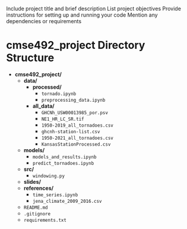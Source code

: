 Include project title and brief description
List project objectives
Provide instructions for setting up and running your code
Mention any dependencies or requirements


# cmse492_project Directory Structure

- **cmse492_project/**
  - **data/**
    - **processed/**
      - `tornado.ipynb`
      - `preprocessing_data.ipynb`
    - **all_data/**
      - `GHCNh_USW00013985_por.psv`
      - `NE1_HR_LC_SR.tif`
      - `1950-2019_all_tornadoes.csv`
      - `ghcnh-station-list.csv`
      - `1950-2021_all_tornadoes.csv`
      - `KansasStationProcessed.csv`
  - **models/**
    - `models_and_results.ipynb`
    - `predict_tornadoes.ipynb`
  - **src/**
    - `windowing.py`
  - **slides/**
  - **references/**
    - `time_series.ipynb`
    - `jena_climate_2009_2016.csv`
  - `README.md`
  - `.gitignore`
  - `requirements.txt`
